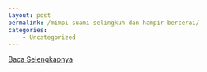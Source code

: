 ```yaml
---
layout: post
permalink: /mimpi-suami-selingkuh-dan-hampir-bercerai/
categories:
    - Uncategorized
---
```


[Baca Selengkapnya](/07)